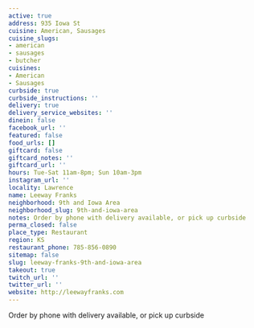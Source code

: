 ```yaml
---
active: true
address: 935 Iowa St
cuisine: American, Sausages
cuisine_slugs:
- american
- sausages
- butcher
cuisines:
- American
- Sausages
curbside: true
curbside_instructions: ''
delivery: true
delivery_service_websites: ''
dinein: false
facebook_url: ''
featured: false
food_urls: []
giftcard: false
giftcard_notes: ''
giftcard_url: ''
hours: Tue-Sat 11am-8pm; Sun 10am-3pm
instagram_url: ''
locality: Lawrence
name: Leeway Franks
neighborhood: 9th and Iowa Area
neighborhood_slug: 9th-and-iowa-area
notes: Order by phone with delivery available, or pick up curbside
perma_closed: false
place_type: Restaurant
region: KS
restaurant_phone: 785-856-0890
sitemap: false
slug: leeway-franks-9th-and-iowa-area
takeout: true
twitch_url: ''
twitter_url: ''
website: http://leewayfranks.com
---
```


Order by phone with delivery available, or pick up curbside
